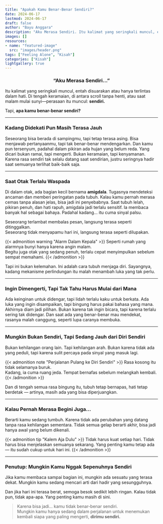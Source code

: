 ```yaml
---
title: "Apakah Kamu Benar-Benar Sendiri?"
date: 2024-06-17
lastmod: 2024-06-17
draft: false
author: "Bayu Anggara"
description: "Aku Merasa Sendiri. Itu kalimat yang seringkali muncul, entah disuarakan atau hanya terlintas dalam hati. Di tengah keramaian, di antara scroll tanpa henti, atau saat malam mulai sunyi, perasaan itu muncul: Sendiri. Tapi, apakah kamu benar-benar sendiri?...."
images: []
resources:
- name: "featured-image"
  src: "images/header.png"
tags: ["Feeling Alone", "Kisah"]
categories: ["Kisah"]
lightgallery: true
---
```


<!--more-->

<h3 align="center"><strong>“Aku Merasa Sendiri…”</strong></h3>
Itu kalimat yang seringkali muncul, entah disuarakan atau hanya terlintas dalam hati. Di tengah keramaian, di antara scroll tanpa henti, atau saat malam mulai sunyi—perasaan itu muncul: <strong>sendiri.</strong>

Tapi, **apa kamu benar-benar sendiri?**

---

### Kadang Didekati Pun Masih Terasa Jauh

Seseorang bisa berada di sampingmu, tapi tetap terasa asing. Bisa menjawab pertanyaanmu, tapi tak benar-benar mendengarkan. Dan kamu pun tersenyum, padahal dalam pikiran ada hujan yang belum reda. Yang dicari bukan ramai, tapi mengerti. Bukan keramaian, tapi kenyamanan. Karena rasa sendiri tak selalu datang saat sendirian, justru seringnya hadir saat semuanya terlihat baik-baik saja.

---

### Saat Otak Terlalu Waspada
Di dalam otak, ada bagian kecil bernama **amigdala**. Tugasnya mendeteksi ancaman dan memberi peringatan pada tubuh. Kalau kamu pernah merasa cemas tanpa alasan jelas, bisa jadi ini penyebabnya. Saat tubuh lelah, pikiran penuh, dan hati rapuh, amigdala jadi terlalu sensitif. Ia membaca banyak hal sebagai bahaya. Padahal kadang... itu cuma sinyal palsu.

Seseorang terlambat membalas pesan, langsung terasa seperti ditinggalkan.  
Seseorang tidak menyapamu hari ini, langsung terasa seperti dilupakan.

{{< admonition warning "Alarm Dalam Kepala" >}}
Seperti rumah yang alarmnya bunyi hanya karena angin malam.  
Begitu juga otak yang sedang penuh, terlalu cepat menyimpulkan sebelum sempat memahami.
{{< /admonition >}}

Tapi ini bukan kelemahan. Ini adalah cara tubuh menjaga diri. Sayangnya, kadang mekanisme perlindungan itu malah menambah luka yang tak perlu.

---

### Ingin Dimengerti, Tapi Tak Tahu Harus Mulai dari Mana

Ada keinginan untuk didengar, tapi lidah terlalu kaku untuk berkata. Ada luka yang ingin disampaikan, tapi bingung harus pakai bahasa yang mana. Akhirnya diam jadi pilihan. Bukan karena tak ingin bicara, tapi karena terlalu sering tak didengar. Dan saat ada yang benar-benar mau mendekat, rasanya malah canggung, seperti lupa caranya membuka.

---

### Mungkin Bukan Sendiri, Tapi Sedang Jauh dari Diri Sendiri

Bukan kehilangan orang lain. Tapi kehilangan arah. Bukan karena tidak ada yang peduli, tapi karena sulit percaya pada sinyal yang masuk lagi.

{{< admonition note "Perjalanan Pulang ke Diri Sendiri" >}}
Rasa kosong itu tidak selamanya buruk.  
Kadang, ia cuma ruang jeda. Tempat bernafas sebelum melangkah kembali.
{{< /admonition >}}

Dan di tengah semua rasa bingung itu, tubuh tetap bernapas, hati tetap berdetak — artinya, masih ada yang bisa diperjuangkan.

---

### Kalau Pernah Merasa Begini Juga...

Berarti kamu sedang tumbuh. Karena tidak ada perubahan yang datang tanpa rasa kehilangan sementara. Tidak semua gelap berarti akhir, bisa jadi hanya awal yang belum dikenali.

{{< admonition tip "Kalem Aja Dulu" >}}
Tidak harus kuat setiap hari. Tidak harus bisa menjelaskan semuanya sekarang. Yang penting kamu tetap ada — itu sudah cukup untuk hari ini.
{{< /admonition >}}

---

### Penutup: Mungkin Kamu Nggak Sepenuhnya Sendiri

Jika kamu membaca sampai bagian ini, mungkin ada sesuatu yang terasa dekat. Mungkin kamu sedang mencari arti dari hadir yang sesungguhnya.

Dan jika hari ini terasa berat, semoga besok sedikit lebih ringan. Kalau tidak pun, tidak apa-apa. Yang penting kamu masih di sini.

> Karena bisa jadi... kamu tidak benar-benar sendiri.  
> Mungkin kamu hanya sedang dalam perjalanan untuk menemukan kembali siapa yang paling mengerti,
> **dirimu sendiri.**
